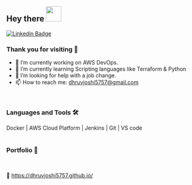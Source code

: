 ## Hey there <img src="https://media.giphy.com/media/hvRJCLFzcasrR4ia7z/giphy.gif" width=40>

[![Linkedin Badge](https://img.shields.io/badge/LinkedIn-0077B5?style=for-the-badge&logo=linkedin&logoColor=white)](https://www.linkedin.com/in/dhruv-joshi-dj5757/)

### Thank you for visiting 🙂

- 🔭 I’m currently working on AWS DevOps.
- 🌱 I’m currently learning Scripting languages like Terraform & Python
- 🤔 I’m looking for help with a job change.
- 📫 How to reach me: dhruvjoshi5757@gmail.com
</br>

### Languages and Tools 🛠️

Docker | AWS Cloud Platform | Jenkins | Git | VS code
</br>
</br>
### Portfolio 📄
</br>

🔗 https://dhruvjoshi5757.github.io/

<!--
**devanshijoshi9/devanshijoshi9** is a ✨ _special_ ✨ repository because its `README.md` (this file) appears on your GitHub profile.

Here are some ideas to get you started:

- 🔭 I’m currently working on ...
- 🌱 I’m currently learning ...
- 👯 I’m looking to collaborate on ...
- 🤔 I’m looking for help with ...
- 💬 Ask me about ...
- 📫 How to reach me: ...
- 😄 Pronouns: ...
- ⚡ Fun fact: ...
-->

